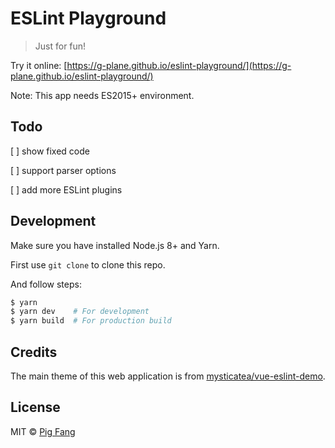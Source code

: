 # ESLint Playground

> Just for fun!

Try it online: [https://g-plane.github.io/eslint-playground/](https://g-plane.github.io/eslint-playground/)

Note: This app needs ES2015+ environment.

## Todo

[ ] show fixed code

[ ] support parser options

[ ] add more ESLint plugins

## Development

Make sure you have installed Node.js 8+ and Yarn.

First use `git clone` to clone this repo.

And follow steps:

```bash
$ yarn
$ yarn dev    # For development
$ yarn build  # For production build
```

## Credits

The main theme of this web application is from [mysticatea/vue-eslint-demo](https://github.com/mysticatea/vue-eslint-demo).

## License

MIT © [Pig Fang](https://gplane.win)
